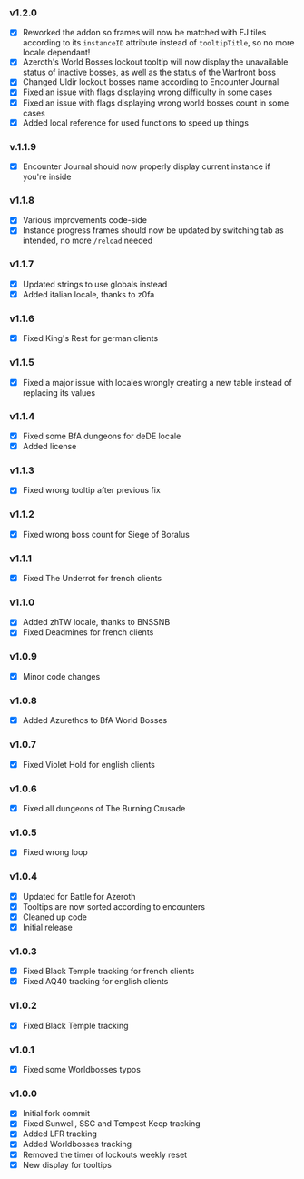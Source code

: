 ### v1.2.0
- [x] Reworked the addon so frames will now be matched with EJ tiles according to its ``instanceID`` attribute instead of ``tooltipTitle``, so no more locale dependant!
- [x] Azeroth's World Bosses lockout tooltip will now display the unavailable status of inactive bosses, as well as the status of the Warfront boss
- [x] Changed Uldir lockout bosses name according to Encounter Journal
- [x] Fixed an issue with flags displaying wrong difficulty in some cases
- [x] Fixed an issue with flags displaying wrong world bosses count in some cases
- [x] Added local reference for used functions to speed up things

### v.1.1.9
- [x] Encounter Journal should now properly display current instance if you're inside

### v1.1.8
- [x] Various improvements code-side
- [x] Instance progress frames should now be updated by switching tab as intended, no more ``/reload`` needed

### v1.1.7
- [x] Updated strings to use globals instead
- [x] Added italian locale, thanks to z0fa

### v1.1.6
- [x] Fixed King's Rest for german clients

### v1.1.5
- [x] Fixed a major issue with locales wrongly creating a new table instead of replacing its values

### v1.1.4
- [x] Fixed some BfA dungeons for deDE locale
- [x] Added license

### v1.1.3
- [x] Fixed wrong tooltip after previous fix

### v1.1.2
- [x] Fixed wrong boss count for Siege of Boralus

### v1.1.1
- [x] Fixed The Underrot for french clients

### v1.1.0
- [x] Added zhTW locale, thanks to BNSSNB
- [x] Fixed Deadmines for french clients

### v1.0.9
- [x] Minor code changes

### v1.0.8
- [x] Added Azurethos to BfA World Bosses

### v1.0.7
- [x] Fixed Violet Hold for english clients

### v1.0.6
- [x] Fixed all dungeons of The Burning Crusade

### v1.0.5
- [x] Fixed wrong loop

### v1.0.4
- [x] Updated for Battle for Azeroth
- [x] Tooltips are now sorted according to encounters
- [x] Cleaned up code
- [x] Initial release

### v1.0.3
- [x] Fixed Black Temple tracking for french clients
- [x] Fixed AQ40 tracking for english clients

### v1.0.2
- [x] Fixed Black Temple tracking

### v1.0.1
- [x] Fixed some Worldbosses typos

### v1.0.0
- [x] Initial fork commit
- [x] Fixed Sunwell, SSC and Tempest Keep tracking
- [x] Added LFR tracking
- [x] Added Worldbosses tracking
- [x] Removed the timer of lockouts weekly reset
- [x] New display for tooltips
